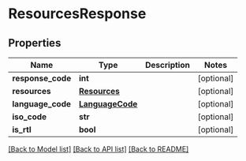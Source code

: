 # ResourcesResponse

## Properties
Name | Type | Description | Notes
------------ | ------------- | ------------- | -------------
**response_code** | **int** |  | [optional] 
**resources** | [**Resources**](Resources.md) |  | [optional] 
**language_code** | [**LanguageCode**](LanguageCode.md) |  | [optional] 
**iso_code** | **str** |  | [optional] 
**is_rtl** | **bool** |  | [optional] 

[[Back to Model list]](../README.md#documentation-for-models) [[Back to API list]](../README.md#documentation-for-api-endpoints) [[Back to README]](../README.md)


